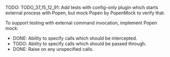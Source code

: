 
TODO: TODO_37_15_12_91: Add tests with config-only plugin which starts external process with Popen, but mock Popen by PopenMock to verify that.

To support testing with external command invocation, implement Popen mock:
*   DONE: Ability to specify calls which should be intercepted.
*   TODO: Ability to specify calls which should be passed through.
*   DONE: Raise on any unspecified calls.
